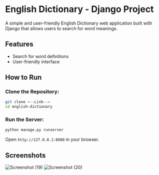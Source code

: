 # English Dictionary - Django Project

A simple and user-friendly English Dictionary web application built with Django that allows users to search for word meanings.

## Features
- Search for word definitions
- User-friendly interface

## How to Run
### Clone the Repository:
```sh
git clone <--Link-->
cd english-dictionary
```

### Run the Server:
```sh
python manage.py runserver
```

Open `http://127.0.0.1:8000` in your browser.

## Screenshots
![Screenshot (19)](https://github.com/user-attachments/assets/2003a5a4-0e17-48ed-9d5a-7eb6bdb419e3)
![Screenshot (20)](https://github.com/user-attachments/assets/1e638756-b661-40f5-8c1f-7cbfdefe660d)



